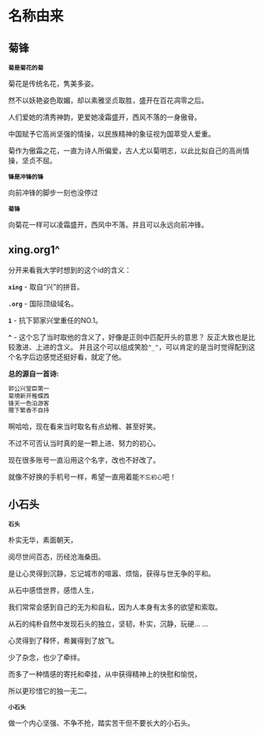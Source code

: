# 名称由来

## 菊锋
**`菊是菊花的菊`**

菊花是传统名花，隽美多姿。

然不以妖艳姿色取媚，却以素雅坚贞取胜，盛开在百花凋零之后。

人们爱她的清秀神韵，更爱她凌霜盛开，西风不落的一身傲骨。

中国赋予它高尚坚强的情操，以民族精神的象征视为国萃受人爱重。

菊作为傲霜之花，一直为诗人所偏爱，古人尤以菊明志，以此比拟自己的高尚情操，坚贞不屈。

**`锋是冲锋的锋`**

向前冲锋的脚步一刻也没停过

**`菊锋`**

向菊花一样可以凌霜盛开，西风中不落。并且可以永远向前冲锋。

## xing.org1^
分开来看我大学时想到的这个id的含义：

**`xing`** -
取自“兴”的拼音。

**`.org`** -
国际顶级域名。

**`1`** -
抗下郭家兴堂重任的NO.1。

**`^`** -
这个忘了当时取他的含义了，好像是正则中匹配开头的意思？
反正大致也是比较激进、上进的含义。
并且这个可以组成笑脸`^_^`，可以肯定的是当时觉得配到这个名字后边感觉还挺好看，就定了他。


**总的源自一首诗:**
```md
郭公兴堂臣第一
菊境新开稚蝶西
锋天一色泊游客
赠下繁香不自持
```

啊哈哈，现在看来当时取名有点幼稚、甚至好笑。

不过不可否认当时真的是一颗上进、努力的初心。

现在很多账号一直沿用这个名字，改也不好改了。

就像不好换的手机号一样，希望一直用着能`不忘初心`吧！
## 小石头

**`石头`**

朴实无华，素面朝天，

阅尽世间百态，历经沧海桑田。

是让心灵得到沉静，忘记城市的喧嚣、烦恼，获得与世无争的平和。

从石中感悟世界，感悟人生，

我们常常会感到自己的无为和自私，因为人本身有太多的欲望和索取。

从石的纯朴自然中发现石头的独立，坚韧，朴实，沉静，玩硬... ...

心灵得到了释怀，希翼得到了放飞。

少了杂念，也少了牵绊。

而多了一种情感的寄托和牵挂，从中获得精神上的快慰和愉悦，

所以更珍惜它的独一无二。


**`小石头`**

做一个内心坚强、不争不抢，踏实苦干但不要长大的小石头。

<Vssue title="名称由来" />
